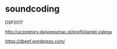 # soundcoding
DSP2017

http://uczestnicy.dajsiepoznac.pl/profil/daniel-zalega

https://dbeef.wordpress.com/
